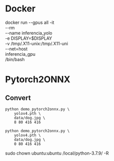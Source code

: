 # Docker
docker run --gpus all -it \
    --rm \
    --name inferencia_yolo \
    -e DISPLAY=$DISPLAY \
    -v /tmp/.X11-unix:/tmp/.X11-uni \
    --net=host \
    inferencia_gpu \
    /bin/bash

# Pytorch2ONNX
## Convert
```
python demo_pytorch2onnx.py \
    yolov4.pth \
    data/dog.jpg \
    8 80 416 416
```

```
python demo_pytorch2onnx.py \
    yolov4.pth \
    data/dog.jpg \
    0 80 416 416
```

sudo chown ubuntu:ubuntu /local/python-3.7.9/ -R